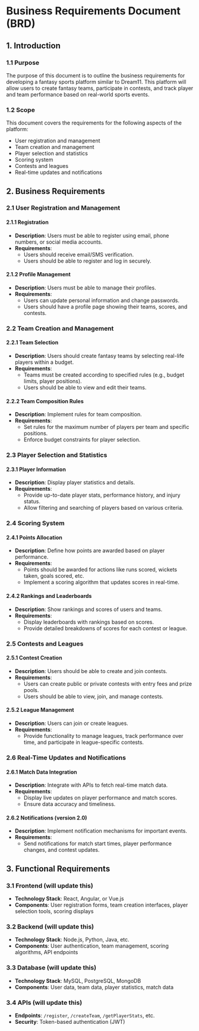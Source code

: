 # Business Requirements Document (BRD)

## 1. Introduction

### 1.1 Purpose
The purpose of this document is to outline the business requirements for developing a fantasy sports platform similar to Dream11. This platform will allow users to create fantasy teams, participate in contests, and track player and team performance based on real-world sports events.

### 1.2 Scope
This document covers the requirements for the following aspects of the platform:
- User registration and management
- Team creation and management
- Player selection and statistics
- Scoring system
- Contests and leagues
- Real-time updates and notifications


## 2. Business Requirements

### 2.1 User Registration and Management

#### 2.1.1 Registration
- **Description**: Users must be able to register using email, phone numbers, or social media accounts.
- **Requirements**:
  - Users should receive email/SMS verification.
  - Users should be able to register and log in securely.

#### 2.1.2 Profile Management
- **Description**: Users must be able to manage their profiles.
- **Requirements**:
  - Users can update personal information and change passwords.
  - Users should have a profile page showing their teams, scores, and contests.

### 2.2 Team Creation and Management

#### 2.2.1 Team Selection
- **Description**: Users should create fantasy teams by selecting real-life players within a budget.
- **Requirements**:
  - Teams must be created according to specified rules (e.g., budget limits, player positions).
  - Users should be able to view and edit their teams.

#### 2.2.2 Team Composition Rules
- **Description**: Implement rules for team composition.
- **Requirements**:
  - Set rules for the maximum number of players per team and specific positions.
  - Enforce budget constraints for player selection.

### 2.3 Player Selection and Statistics

#### 2.3.1 Player Information
- **Description**: Display player statistics and details.
- **Requirements**:
  - Provide up-to-date player stats, performance history, and injury status.
  - Allow filtering and searching of players based on various criteria.

### 2.4 Scoring System

#### 2.4.1 Points Allocation
- **Description**: Define how points are awarded based on player performance.
- **Requirements**:
  - Points should be awarded for actions like runs scored, wickets taken, goals scored, etc.
  - Implement a scoring algorithm that updates scores in real-time.

#### 2.4.2 Rankings and Leaderboards
- **Description**: Show rankings and scores of users and teams.
- **Requirements**:
  - Display leaderboards with rankings based on scores.
  - Provide detailed breakdowns of scores for each contest or league.

### 2.5 Contests and Leagues

#### 2.5.1 Contest Creation
- **Description**: Users should be able to create and join contests.
- **Requirements**:
  - Users can create public or private contests with entry fees and prize pools.
  - Users should be able to view, join, and manage contests.

#### 2.5.2 League Management
- **Description**: Users can join or create leagues.
- **Requirements**:
  - Provide functionality to manage leagues, track performance over time, and participate in league-specific contests.

### 2.6 Real-Time Updates and Notifications

#### 2.6.1 Match Data Integration
- **Description**: Integrate with APIs to fetch real-time match data.
- **Requirements**:
  - Display live updates on player performance and match scores.
  - Ensure data accuracy and timeliness.

#### 2.6.2 Notifications (version 2.0)
- **Description**: Implement notification mechanisms for important events.
- **Requirements**:
  - Send notifications for match start times, player performance changes, and contest updates.

## 3. Functional Requirements

### 3.1 Frontend (will update this)
- **Technology Stack**: React, Angular, or Vue.js
- **Components**: User registration forms, team creation interfaces, player selection tools, scoring displays

### 3.2 Backend  (will update this)
- **Technology Stack**: Node.js, Python, Java, etc.
- **Components**: User authentication, team management, scoring algorithms, API endpoints

### 3.3 Database (will update this)
- **Technology Stack**: MySQL, PostgreSQL, MongoDB
- **Components**: User data, team data, player statistics, match data

### 3.4 APIs (will update this)
- **Endpoints**: `/register`, `/createTeam`, `/getPlayerStats`, etc.
- **Security**: Token-based authentication (JWT)
<!--
## 4. Non-Functional Requirements

### 4.1 Performance
- **Response Time**: APIs should respond within 2 seconds.
- **Scalability**: System should handle up to 100,000 concurrent users.

### 4.2 Security
- **Data Encryption**: Use HTTPS for data transmission, encrypt sensitive data at rest.
- **Authentication**: Implement secure authentication and authorization mechanisms.

### 4.3 Usability
- **UI/UX**: Ensure the interface is user-friendly and accessible.
- **Responsive Design**: The platform should work well on mobile, tablet, and desktop devices.

### 4.4 Reliability
- **Uptime**: Target uptime of 99.9%.
- **Backup**: Implement regular data backups and disaster recovery procedures.

## 5. Assumptions and Dependencies

- **Third-Party Data Providers**: Integration with sports data providers for live match updates.
- **Payment Gateways**: For contest entry fees and prize distribution.
- **Legal Compliance**: Ensure compliance with relevant laws and regulations regarding online contests and user data protection.

## 6. Glossary

- **Fantasy Sports**: A game where users create teams based on real-life players and earn points based on their performance.
- **API**: Application Programming Interface, a set of rules for interacting with software components.
- **JWT**: JSON Web Token, a compact token format used for secure information exchange.
-->
